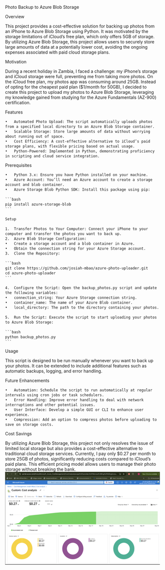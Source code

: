 Photo Backup to Azure Blob Storage

Overview

This project provides a cost-effective solution for backing up photos from an iPhone to Azure Blob Storage using Python. It was motivated by the storage limitations of iCloud’s free plan, which only offers 5GB of storage. By utilizing Azure Blob Storage, this project allows users to securely store large amounts of data at a potentially lower cost, avoiding the ongoing expenses associated with paid cloud storage plans.

Motivation

During a recent holiday in Zambia, I faced a challenge: my iPhone’s storage and iCloud storage were full, preventing me from taking more photos. On the iCloud free plan, my photos app was consuming around 25GB. Instead of opting for the cheapest paid plan ($1/month for 50GB), I decided to create this project to upload my photos to Azure Blob Storage, leveraging my knowledge gained from studying for the Azure Fundamentals (AZ-900) certification.

Features

	•	Automated Photo Upload: The script automatically uploads photos from a specified local directory to an Azure Blob Storage container.
	•	Scalable Storage: Store large amounts of data without worrying about running out of space.
	•	Cost Efficiency: A cost-effective alternative to iCloud’s paid storage plans, with flexible pricing based on actual usage.
	•	Python-Powered: Implemented in Python, demonstrating proficiency in scripting and cloud service integration.

Prerequisites

	•	Python 3.x: Ensure you have Python installed on your machine.
	•	Azure Account: You’ll need an Azure account to create a storage account and blob container.
	•	Azure Storage Blob Python SDK: Install this package using pip:

    ```bash
    pip install azure-storage-blob
    ```

    Setup

	1.	Transfer Photos to Your Computer: Connect your iPhone to your computer and transfer the photos you want to back up.
	2.	Azure Blob Storage Configuration:
	•	Create a storage account and a blob container in Azure.
	•	Obtain the connection string for your Azure Storage account.
	3.	Clone the Repository:

    ```bash
    git clone https://github.com/josiah-mbao/azure-photo-uploader.git
    cd azure-photo-uploader
    ```

    4.	Configure the Script: Open the backup_photos.py script and update the following variables:
	•	connection_string: Your Azure Storage connection string.
	•	container_name: The name of your Azure Blob container.
	•	local_directory: The path to the directory containing your photos.

	5.	Run the Script: Execute the script to start uploading your photos to Azure Blob Storage:

    ```bash
    python backup_photos.py
    ```

Usage

This script is designed to be run manually whenever you want to back up your photos. It can be extended to include additional features such as automatic backups, logging, and error handling.

Future Enhancements

	•	Automation: Schedule the script to run automatically at regular intervals using cron jobs or task schedulers.
	•	Error Handling: Improve error handling to deal with network interruptions and other potential issues.
	•	User Interface: Develop a simple GUI or CLI to enhance user experience.
	•	Compression: Add an option to compress photos before uploading to save on storage costs.


Cost Savings

By utilizing Azure Blob Storage, this project not only resolves the issue of limited local storage but also provides a cost-effective alternative to traditional cloud storage services. Currently, I pay only $0.27 per month to store 25GB of photos, significantly reducing costs compared to iCloud’s paid plans. This efficient pricing model allows users to manage their photo storage without breaking the bank. ![Screenshot of Azure Costs](screenshot.png)

